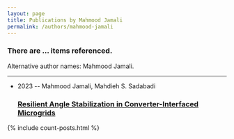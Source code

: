 ```yaml
---
layout: page
title: Publications by Mahmood Jamali
permalink: /authors/mahmood-jamali
---
```


<h3 id="number-posts">There are ... items referenced.</h3>
<p id='info-authors'>Alternative author names: Mahmood Jamali.</p>
<hr />
<ul class="post-list">
<li><span class='post-meta'>2023 -- Mahmood Jamali, Mahdieh S. Sadabadi</span><h3><a class='post-link' href="{{ site.baseurl }}/resilient-angle-stabilization-in-converter-interfaced-microgrids">Resilient Angle Stabilization in Converter-Interfaced Microgrids</a></h3></li>

</ul>
{% include count-posts.html %}
